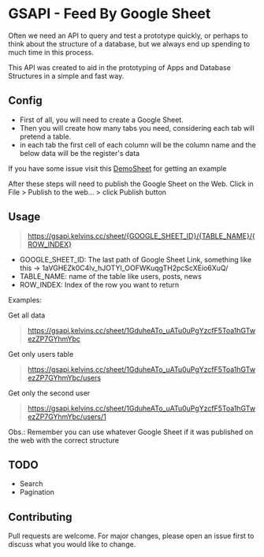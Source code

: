 # GSAPI - Feed By Google Sheet

Often we need an API to query and test a prototype quickly, or perhaps to think about the structure of a database, but we always end up spending to much time in this process.

This API was created to aid in the prototyping of Apps and Database Structures in a simple and fast way.

## Config
- First of all, you will need to create a Google Sheet.
- Then you will create how many tabs you need, considering each tab will pretend a table.
- in each tab the first cell of each column will be the column name and the below data will be the register's data

If you have some issue visit this [DemoSheet](https://docs.google.com/spreadsheets/d/e/2PACX-1vSuW-ikgJP4hp8fBL3aTvFLURuRirO0hMFp6y6S0n0zymKVoO5_PikciEjFyvjqM7IE-w_6u4H64ZhF/pubhtml) for getting an example

After these steps will need to publish the Google Sheet on the Web.
Click in File > Publish to the web... > click Publish button

## Usage

> https://gsapi.kelvins.cc/sheet/{GOOGLE_SHEET_ID}/{TABLE_NAME}/{ROW_INDEX}

- GOOGLE_SHEET_ID: The last path of Google Sheet Link, something like this -> 1aVGHEZk0C4lv_hJOTYI_OOFWKuqgTH2pcScXEio6XuQ/
- TABLE_NAME: name of the table like users, posts, news
- ROW_INDEX: Index of the row you want to return

Examples:

Get all data
> https://gsapi.kelvins.cc/sheet/1GduheATo_uATu0uPgYzcfF5Toa1hGTwezZP7GYhmYbc

Get only users table
> https://gsapi.kelvins.cc/sheet/1GduheATo_uATu0uPgYzcfF5Toa1hGTwezZP7GYhmYbc/users

Get only the second user
> https://gsapi.kelvins.cc/sheet/1GduheATo_uATu0uPgYzcfF5Toa1hGTwezZP7GYhmYbc/users/1

Obs.: Remember you can use whatever Google Sheet if it was published on the web with the correct structure

## TODO
- Search
- Pagination

## Contributing
Pull requests are welcome. For major changes, please open an issue first to discuss what you would like to change.